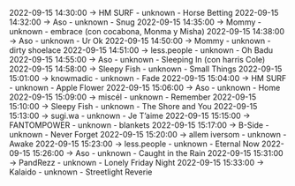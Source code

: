 2022-09-15 14:30:00 -> HM SURF - unknown - Horse Betting
2022-09-15 14:32:00 -> Aso - unknown - Snug
2022-09-15 14:35:00 -> Mommy - unknown - embrace (con cocabona, Monma y Misha)
2022-09-15 14:38:00 -> Aso - unknown - Ur Ok
2022-09-15 14:50:00 -> Mommy - unknown - dirty shoelace
2022-09-15 14:51:00 -> less.people - unknown - Oh Badu
2022-09-15 14:55:00 -> Aso - unknown - Sleeping In (con harris Cole)
2022-09-15 14:58:00 -> Sleepy Fish - unknown - Small Things
2022-09-15 15:01:00 -> knowmadic - unknown - Fade
2022-09-15 15:04:00 -> HM SURF - unknown - Apple Flower
2022-09-15 15:06:00 -> Aso - unknown - Home
2022-09-15 15:09:00 -> miscél - unknown - Remember
2022-09-15 15:10:00 -> Sleepy Fish - unknown - The Shore and You
2022-09-15 15:13:00 -> sugi.wa - unknown - Je T’aime
2022-09-15 15:15:00 -> FANTOMPOWER - unknown - blankets
2022-09-15 15:17:00 -> B-Side - unknown - Never Forget
2022-09-15 15:20:00 -> allem iversom - unknown - Awake
2022-09-15 15:23:00 -> less.people - unknown - Eternal Now
2022-09-15 15:26:00 -> Aso - unknown - Caught in the Rain
2022-09-15 15:31:00 -> PandRezz - unknown - Lonely Friday Night
2022-09-15 15:33:00 -> Kalaido - unknown - Streetlight Reverie
